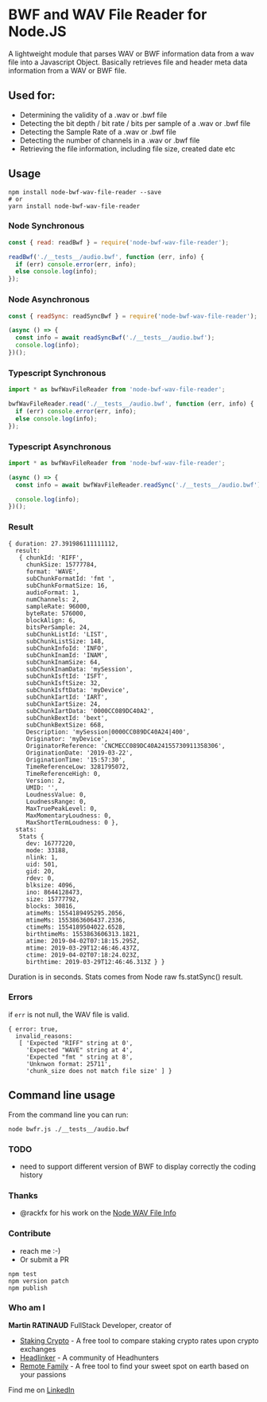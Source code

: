 # BWF and WAV File Reader for Node.JS

A lightweight module that parses WAV or BWF information data from a wav file into a Javascript Object. Basically retrieves file and header meta data information from a WAV or BWF file.

## Used for:

- Determining the validity of a .wav or .bwf file
- Detecting the bit depth / bit rate / bits per sample of a .wav or .bwf file
- Detecting the Sample Rate of a .wav or .bwf file
- Detecting the number of channels in a .wav or .bwf file
- Retrieving the file information, including file size, created date etc

## Usage

```
npm install node-bwf-wav-file-reader --save
# or
yarn install node-bwf-wav-file-reader
```

### Node Synchronous

```javascript
const { read: readBwf } = require('node-bwf-wav-file-reader');

readBwf('./__tests__/audio.bwf', function (err, info) {
  if (err) console.error(err, info);
  else console.log(info);
});
```

### Node Asynchronous

```javascript
const { readSync: readSyncBwf } = require('node-bwf-wav-file-reader');

(async () => {
  const info = await readSyncBwf('./__tests__/audio.bwf');
  console.log(info);
})();
```

### Typescript Synchronous

```typescript
import * as bwfWavFileReader from 'node-bwf-wav-file-reader';

bwfWavFileReader.read('./__tests__/audio.bwf', function (err, info) {
  if (err) console.error(err, info);
  else console.log(info);
});
```

### Typescript Asynchronous

```typescript
import * as bwfWavFileReader from 'node-bwf-wav-file-reader';

(async () => {
  const info = await bwfWavFileReader.readSync('./__tests__/audio.bwf');

  console.log(info);
})();
```

### Result

```
{ duration: 27.391986111111112,
  result:
   { chunkId: 'RIFF',
     chunkSize: 15777784,
     format: 'WAVE',
     subChunkFormatId: 'fmt ',
     subChunkFormatSize: 16,
     audioFormat: 1,
     numChannels: 2,
     sampleRate: 96000,
     byteRate: 576000,
     blockAlign: 6,
     bitsPerSample: 24,
     subChunkListId: 'LIST',
     subChunkListSize: 148,
     subChunkInfoId: 'INFO',
     subChunkInamId: 'INAM',
     subChunkInamSize: 64,
     subChunkInamData: 'mySession',
     subChunkIsftId: 'ISFT',
     subChunkIsftSize: 32,
     subChunkIsftData: 'myDevice',
     subChunkIartId: 'IART',
     subChunkIartSize: 24,
     subChunkIartData: '0000CC089DC40A2',
     subChunkBextId: 'bext',
     subChunkBextSize: 668,
     Description: 'mySession|0000CC089DC40A24|400',
     Originator: 'myDevice',
     OriginatorReference: 'CNCMECC089DC40A24155730911358306',
     OriginationDate: '2019-03-22',
     OriginationTime: '15:57:30',
     TimeReferenceLow: 3281795072,
     TimeReferenceHigh: 0,
     Version: 2,
     UMID: '',
     LoudnessValue: 0,
     LoudnessRange: 0,
     MaxTruePeakLevel: 0,
     MaxMomentaryLoudness: 0,
     MaxShortTermLoudness: 0 },
  stats:
   Stats {
     dev: 16777220,
     mode: 33188,
     nlink: 1,
     uid: 501,
     gid: 20,
     rdev: 0,
     blksize: 4096,
     ino: 8644128473,
     size: 15777792,
     blocks: 30816,
     atimeMs: 1554189495295.2056,
     mtimeMs: 1553863606437.2336,
     ctimeMs: 1554189504022.6528,
     birthtimeMs: 1553863606313.1821,
     atime: 2019-04-02T07:18:15.295Z,
     mtime: 2019-03-29T12:46:46.437Z,
     ctime: 2019-04-02T07:18:24.023Z,
     birthtime: 2019-03-29T12:46:46.313Z } }
```

Duration is in seconds. Stats comes from Node raw fs.statSync() result.

### Errors

if `err` is not null, the WAV file is valid.

```
{ error: true,
  invalid_reasons:
   [ 'Expected "RIFF" string at 0',
     'Expected "WAVE" string at 4',
     'Expected "fmt " string at 8',
     'Unknwon format: 25711',
     'chunk_size does not match file size' ] }
```

## Command line usage

From the command line you can run:

```
node bwfr.js ./__tests__/audio.bwf
```

### TODO

- need to support different version of BWF to display correctly the coding history

### Thanks

- @rackfx for his work on the [Node WAV File Info](https://github.com/rackfx/Node-WAV-File-Info)

### Contribute

- reach me :-)
- Or submit a PR

```
npm test
npm version patch
npm publish
```

### Who am I

**Martin RATINAUD** FullStack Developer, creator of

- [Staking Crypto](https://stakingcrypto.io) - A free tool to compare staking crypto rates upon crypto exchanges
- [Headlinker](https://headlinker.com/fr) - A community of Headhunters
- [Remote Family](https://www.remote-family.com) - A free tool to find your sweet spot on earth based on your passions

Find me on [LinkedIn](https://www.linkedin.com/in/martinratinaud)

